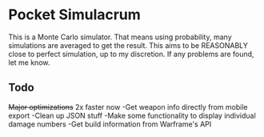 # Pocket Simulacrum
This is a Monte Carlo simulator. That means using probability, many simulations are averaged to get the result. This aims to be REASONABLY close to perfect simulation, up to my discretion. If any problems are found, let me know.

## Todo
~~Major optimizations~~ 2x faster now
-Get weapon info directly from mobile export
-Clean up JSON stuff
-Make some functionality to display individual damage numbers
-Get build information from Warframe's API
